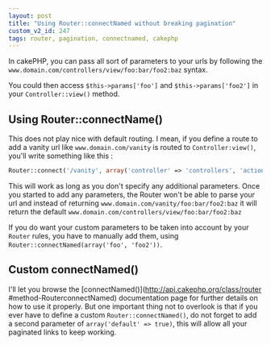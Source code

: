```yaml
---
layout: post
title: "Using Router::connectNamed without breaking pagination"
custom_v2_id: 247
tags: router, pagination, connectnamed, cakephp
---
```


In cakePHP, you can pass all sort of parameters to your urls by following the
`www.domain.com/controllers/view/foo:bar/foo2:baz` syntax.

You could then access `$this->params['foo']` and `$this->params['foo2']` in
your `Controller::view()` method.

## Using Router::connectName()

This does not play nice with default routing. I mean, if you define a route to
add a vanity url like `www.domain.com/vanity` is routed to
`Controller:view()`, you'll write something like this :


```php
Router::connect('/vanity', array('controller' => 'controllers', 'action' => 'view'));
```

This will work as long as you don't specify any additional parameters. Once
you started to add any parameters, the Router won't be able to parse your url
and instead of returning `www.domain.com/vanity/foo:bar/foo2:baz` it will
return the default `www.domain.com/controllers/view/foo:bar/foo2:baz`

If you do want your custom parameters to be taken into account by your
`Router` rules, you have to manually add them, using`
Router::connectNamed(array('foo', 'foo2'))`.

## Custom connectNamed()

I'll let you browse the [connectNamed()](http://api.cakephp.org/class/router
#method-RouterconnectNamed) documentation page for further details on how to
use it properly. But one important thing not to overlook is that if you ever
have to define a custom `Router::connectNamed()`, do not forget to add a
second parameter of `array('default' => true)`, this will allow all your
paginated links to keep working.
